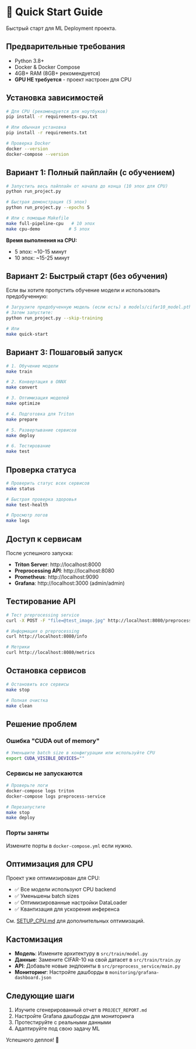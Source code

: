 # 🚀 Quick Start Guide

Быстрый старт для ML Deployment проекта.

## Предварительные требования

- Python 3.8+
- Docker & Docker Compose
- 4GB+ RAM (8GB+ рекомендуется)
- **GPU НЕ требуется** - проект настроен для CPU

## Установка зависимостей

```bash
# Для CPU (рекомендуется для ноутбуков)
pip install -r requirements-cpu.txt

# Или обычная установка
pip install -r requirements.txt

# Проверка Docker
docker --version
docker-compose --version
```

## Вариант 1: Полный пайплайн (с обучением)

```bash
# Запустить весь пайплайн от начала до конца (10 эпох для CPU)
python run_project.py

# Быстрая демонстрация (5 эпох)
python run_project.py --epochs 5

# Или с помощью Makefile
make full-pipeline-cpu   # 10 эпох
make cpu-demo           # 5 эпох
```

**Время выполнения на CPU:**
- 5 эпох: ~10-15 минут
- 10 эпох: ~15-25 минут

## Вариант 2: Быстрый старт (без обучения)

Если вы хотите пропустить обучение модели и использовать предобученную:

```bash
# Загрузите предобученную модель (если есть) в models/cifar10_model.pth
# Затем запустите:
python run_project.py --skip-training

# Или
make quick-start
```

## Вариант 3: Пошаговый запуск

```bash
# 1. Обучение модели
make train

# 2. Конвертация в ONNX
make convert

# 3. Оптимизация моделей
make optimize

# 4. Подготовка для Triton
make prepare

# 5. Развертывание сервисов
make deploy

# 6. Тестирование
make test
```

## Проверка статуса

```bash
# Проверить статус всех сервисов
make status

# Быстрая проверка здоровья
make test-health

# Просмотр логов
make logs
```

## Доступ к сервисам

После успешного запуска:

- **Triton Server**: http://localhost:8000
- **Preprocessing API**: http://localhost:8080
- **Prometheus**: http://localhost:9090
- **Grafana**: http://localhost:3000 (admin/admin)

## Тестирование API

```bash
# Тест preprocessing service
curl -X POST -F "file=@test_image.jpg" http://localhost:8080/preprocess/single

# Информация о preprocessing
curl http://localhost:8080/info

# Метрики
curl http://localhost:8080/metrics
```

## Остановка сервисов

```bash
# Остановить все сервисы
make stop

# Полная очистка
make clean
```

## Решение проблем

### Ошибка "CUDA out of memory"
```bash
# Уменьшите batch size в конфигурации или используйте CPU
export CUDA_VISIBLE_DEVICES=""
```

### Сервисы не запускаются
```bash
# Проверьте логи
docker-compose logs triton
docker-compose logs preprocess-service

# Перезапустите
make stop
make deploy
```

### Порты заняты
Измените порты в `docker-compose.yml` если нужно.

## Оптимизация для CPU

Проект уже оптимизирован для CPU:
- ✅ Все модели используют CPU backend
- ✅ Уменьшены batch sizes
- ✅ Оптимизированные настройки DataLoader
- ✅ Квантизация для ускорения инференса

См. [SETUP_CPU.md](SETUP_CPU.md) для дополнительных оптимизаций.

## Кастомизация

- **Модель**: Измените архитектуру в `src/train/model.py`
- **Данные**: Замените CIFAR-10 на свой датасет в `src/train/train.py`
- **API**: Добавьте новые эндпоинты в `src/preprocess_service/main.py`
- **Мониторинг**: Настройте дашборды в `monitoring/grafana-dashboard.json`

## Следующие шаги

1. Изучите сгенерированный отчет в `PROJECT_REPORT.md`
2. Настройте Grafana дашборды для мониторинга
3. Протестируйте с реальными данными
4. Адаптируйте под свою задачу ML

Успешного деплоя! 🎉